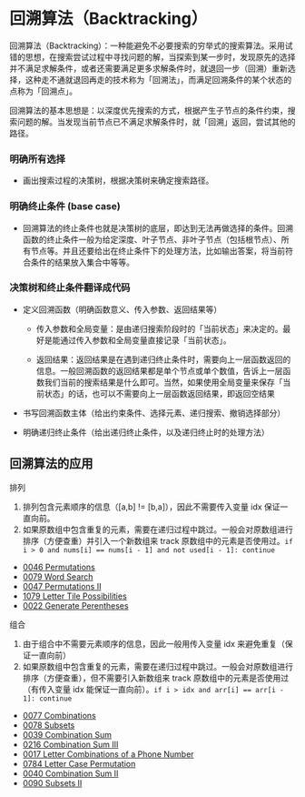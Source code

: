 # 回溯算法（Backtracking）

回溯算法（Backtracking）：一种能避免不必要搜索的穷举式的搜索算法。采用试错的思想，在搜索尝试过程中寻找问题的解，当探索到某一步时，发现原先的选择并不满足求解条件，或者还需要满足更多求解条件时，就退回一步（回溯）重新选择，这种走不通就退回再走的技术称为「回溯法」，而满足回溯条件的某个状态的点称为「回溯点」。

回溯算法的基本思想是：以深度优先搜索的方式，根据产生子节点的条件约束，搜索问题的解。当发现当前节点已不满足求解条件时，就「回溯」返回，尝试其他的路径。

### 明确所有选择

- 画出搜索过程的决策树，根据决策树来确定搜索路径。

### 明确终止条件 (base case)

- 回溯算法的终止条件也就是决策树的底层，即达到无法再做选择的条件。回溯函数的终止条件一般为给定深度、叶子节点、非叶子节点（包括根节点）、所有节点等。并且还要给出在终止条件下的处理方法，比如输出答案，将当前符合条件的结果放入集合中等等。

### 决策树和终止条件翻译成代码

- 定义回溯函数（明确函数意义、传入参数、返回结果等）

  - 传入参数和全局变量：是由递归搜索阶段时的「当前状态」来决定的。最好是能通过传入参数和全局变量直接记录「当前状态」。

  - 返回结果：返回结果是在遇到递归终止条件时，需要向上一层函数返回的信息。一般回溯函数的返回结果都是单个节点或单个数值，告诉上一层函数我们当前的搜索结果是什么即可。当然，如果使用全局变量来保存「当前状态」的话，也可以不需要向上一层函数返回结果，即返回空结果

- 书写回溯函数主体（给出约束条件、选择元素、递归搜索、撤销选择部分）

- 明确递归终止条件（给出递归终止条件，以及递归终止时的处理方法）

## 回溯算法的应用

排列

1. 排列包含元素顺序的信息（[a,b] != [b,a]），因此不需要传入变量 idx 保证一直向前。
2. 如果原数组中包含重复的元素，需要在递归过程中跳过。一般会对原数组进行排序（方便查重）并引入一个新数组来 track 原数组中的元素是否使用过。`if i > 0 and nums[i] == nums[i - 1] and not used[i - 1]: continue`

- [0046 Permutations](https://leetcode.com/problems/permutations/)
- [0079 Word Search](https://leetcode.com/problems/word-search/)
- [0047 Permutations II](https://leetcode.com/problems/permutations-ii/)
- [1079 Letter Tile Possibilities](https://leetcode.com/problems/letter-tile-possibilities/)
- [0022 Generate Perentheses](https://leetcode.com/problems/generate-parentheses/)

组合

1. 由于组合中不需要元素顺序的信息，因此一般用传入变量 idx 来避免重复（保证一直向前）
2. 如果原数组中包含重复的元素，需要在递归过程中跳过。一般会对原数组进行排序（方便查重），但不需要引入新数组来 track 原数组中的元素是否使用过（有传入变量 idx 能保证一直向前）。`if i > idx and arr[i] == arr[i - 1]: continue`

- [0077 Combinations](https://leetcode.com/problems/combinations/)
- [0078 Subsets](https://leetcode.com/problems/subsets/)
- [0039 Combination Sum](https://leetcode.com/problems/combination-sum/)
- [0216 Combination Sum III](https://leetcode.com/problems/combination-sum-iii/description/)
- [0017 Letter Combinations of a Phone Number](https://leetcode.com/problems/letter-combinations-of-a-phone-number/)
- [0784 Letter Case Permutation](https://leetcode.com/problems/letter-case-permutation/)
- [0040 Combination Sum II](https://leetcode.com/problems/combination-sum-ii/)
- [0090 Subsets II](https://leetcode.com/problems/path-sum-ii/)
